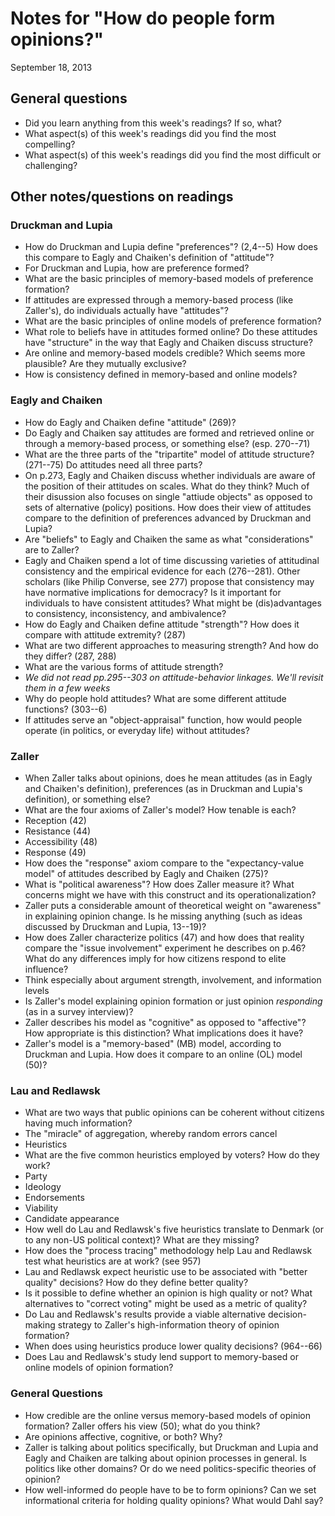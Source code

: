 # Notes for "How do people form opinions?"
September 18, 2013

## General questions ##
* Did you learn anything from this week's readings? If so, what?
* What aspect(s) of this week's readings did you find the most compelling?
* What aspect(s) of this week's readings did you find the most difficult or challenging?


## Other notes/questions on readings ##

### Druckman and Lupia
* How do Druckman and Lupia define "preferences"? (2,4--5) How does this compare to Eagly and Chaiken's definition of "attitude"?
* For Druckman and Lupia, how are preference formed?
* What are the basic principles of memory-based models of preference formation?
 * If attitudes are expressed through a memory-based process (like Zaller's), do individuals actually have "attitudes"?
* What are the basic principles of online models of preference formation?
 * What role to beliefs have in attitudes formed online? Do these attitudes have "structure" in the way that Eagly and Chaiken discuss structure?
* Are online and memory-based models credible? Which seems more plausible? Are they mutually exclusive?
 * How is consistency defined in memory-based and online models?


### Eagly and Chaiken
* How do Eagly and Chaiken define "attitude" (269)?
* Do Eagly and Chaiken say attitudes are formed and retrieved online or through a memory-based process, or something else? (esp. 270--71)
* What are the three parts of the "tripartite" model of attitude structure? (271--75) Do attitudes need all three parts?
* On p.273, Eagly and Chaiken discuss whether individuals are aware of the position of their attitudes on scales. What do they think? Much of their disussion also focuses on single "attiude objects" as opposed to sets of alternative (policy) positions. How does their view of attitudes compare to the definition of preferences advanced by Druckman and Lupia?
* Are "beliefs" to Eagly and Chaiken the same as what "considerations" are to Zaller?
* Eagly and Chaiken spend a lot of time discussing varieties of attitudinal consistency and the empirical evidence for each (276--281). Other scholars (like Philip Converse, see 277) propose that consistency may have normative implications for democracy? Is it important for individuals to have consistent attitudes? What might be (dis)advantages to consistency, inconsistency, and ambivalence?
* How do Eagly and Chaiken define attitude "strength"? How does it compare with attitude extremity? (287)
 * What are two different approaches to measuring strength? And how do they differ? (287, 288)
 * What are the various forms of attitude strength?
* *We did not read pp.295--303 on attitude-behavior linkages. We'll revisit them in a few weeks*
* Why do people hold attitudes? What are some different attitude functions? (303--6)
 * If attitudes serve an "object-appraisal" function, how would people operate (in politics, or everyday life) without attitudes?


### Zaller
* When Zaller talks about opinions, does he mean attitudes (as in Eagly and Chaiken's definition), preferences (as in Druckman and Lupia's definition), or something else?
* What are the four axioms of Zaller's model? How tenable is each?
 * Reception (42)
 * Resistance (44)
 * Accessibility (48)
 * Response (49)
* How does the "response" axiom compare to the "expectancy-value model" of attitudes described by Eagly and Chaiken (275)?
* What is "political awareness"? How does Zaller measure it? What concerns might we have with this construct and its operationalization?
 * Zaller puts a considerable amount of theoretical weight on "awareness" in explaining opinion change. Is he missing anything (such as ideas discussed by Druckman and Lupia, 13--19)?
* How does Zaller characterize politics (47) and how does that reality compare the "issue involvement" experiment he describes on p.46? What do any differences imply for how citizens respond to elite influence?
 * Think especially about argument strength, involvement, and information levels
* Is Zaller's model explaining opinion formation or just opinion *responding* (as in a survey interview)?
* Zaller describes his model as "cognitive" as opposed to "affective"? How appropriate is this distinction? What implications does it have?
* Zaller's model is a "memory-based" (MB) model, according to Druckman and Lupia. How does it compare to an online (OL) model (50)?


### Lau and Redlawsk
* What are two ways that public opinions can be coherent without citizens having much information?
 * The "miracle" of aggregation, whereby random errors cancel
 * Heuristics
* What are the five common heuristics employed by voters? How do they work?
 * Party
 * Ideology
 * Endorsements
 * Viability
 * Candidate appearance
* How well do Lau and Redlawsk's five heuristics translate to Denmark (or to any non-US political context)? What are they missing?
* How does the "process tracing" methodology help Lau and Redlawsk test what heuristics are at work? (see 957)
* Lau and Redlawsk expect heuristic use to be associated with "better quality" decisions? How do they define better quality?
 * Is it possible to define whether an opinion is high quality or not? What alternatives to "correct voting" might be used as a metric of quality?
* Do Lau and Redlawsk's results provide a viable alternative decision-making strategy to Zaller's high-information theory of opinion formation?
 * When does using heuristics produce lower quality decisions? (964--66)
* Does Lau and Redlawsk's study lend support to memory-based or online models of opinion formation?


### General Questions
* How credible are the online versus memory-based models of opinion formation? Zaller offers his view (50); what do you think?
* Are opinions affective, cognitive, or both? Why?
* Zaller is talking about politics specifically, but Druckman and Lupia and Eagly and Chaiken are talking about opinion processes in general. Is politics like other domains? Or do we need politics-specific theories of opinion?
* How well-informed do people have to be to form opinions? Can we set informational criteria for holding quality opinions? What would Dahl say?
